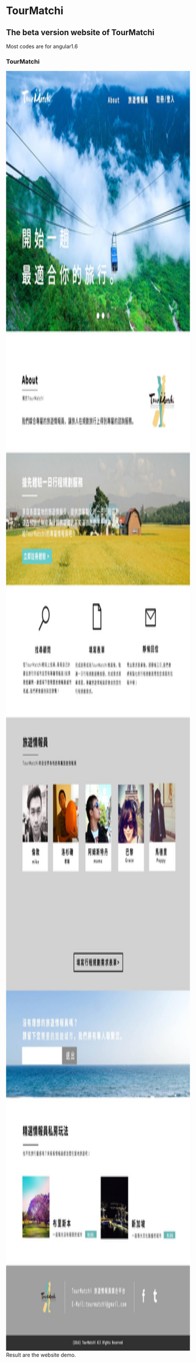 # TourMatchi
## The beta version website of TourMatchi 
Most codes are for angular1.6 


### TourMatchi
<img src="img/tourmatchi_beta.jpg" height=3500 /> 
Result are the website demo.



